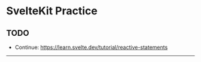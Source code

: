 # SvelteKit Practice

## TODO

- Continue: https://learn.svelte.dev/tutorial/reactive-statements

---
